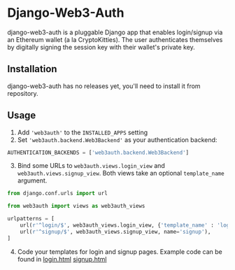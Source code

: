 # Django-Web3-Auth

django-web3-auth is a pluggable Django app that enables login/signup via an Ethereum wallet (a la CryptoKitties). The user authenticates themselves by digitally signing the session key with their wallet's private key.

## Installation

django-web3-auth has no releases yet, you'll need to install it from repository.

## Usage

1. Add `'web3auth'` to the `INSTALLED_APPS` setting
2. Set `'web3auth.backend.Web3Backend'` as your authentication backend:
```python
AUTHENTICATION_BACKENDS = ['web3auth.backend.Web3Backend']
```
3. Bind some URLs to `web3auth.views.login_view` and `web3auth.views.signup_view`. Both views take an optional `template_name` argument. 
```python
from django.conf.urls import url

from web3auth import views as web3auth_views

urlpatterns = [
    url(r'^login/$', web3auth_views.login_view, {'template_name' : 'login.html'}, name='login'),
    url(r'^signup/$', web3auth_views.signup_view, name='signup'),
]

```
4. Code your templates for login and signup pages. Example code can be found in [login.html](web3auth/templates/web3auth/login.html) [signup.html](web3auth/templates/web3auth/signup.html)
